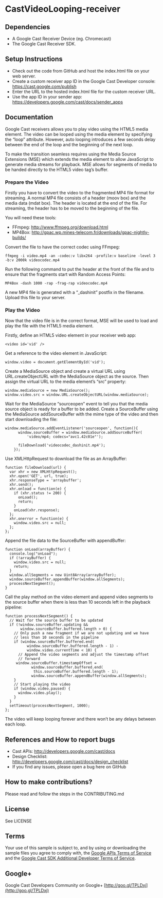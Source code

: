 # CastVideoLooping-receiver 

## Dependencies
* A Google Cast Receiver Device (eg. Chromecast)
* The Google Cast Receiver SDK.

## Setup Instructions
* Check out the code from GitHub and host the index.html file on your web server.
* Create a custom receiver app ID in the Google Cast Developer console: https://cast.google.com/publish
* Enter the URL to the hosted index.html file for the custom receiver URL.
* Use the app ID in your sender app: https://developers.google.com/cast/docs/sender_apps

## Documentation
Google Cast receivers allows you to play video using the HTML5 media element. The video can be looped using the media element by specifying the “loop” attribute. However, auto looping introduces a few seconds delay between the end of the loop and the beginning of the next loop.

To make the transition seamless requires using the Media Source Extensions (MSE) which extends the media element to allow JavaScript to generate media streams for playback. MSE allows for segments of media to be handed directly to the HTML5 video tag’s buffer.

### Prepare the Video
Firstly you have to convert the video to the fragmented MP4 file format for streaming. A normal MP4 file consists of a header (moov box) and the media data (mdat box). The header is located at the end of the file. For streaming, the header has to be moved to the beginning of the file.

You will need these tools:
* FFmpeg: http://www.ffmpeg.org/download.html
* MP4Box: http://gpac.wp.mines-telecom.fr/downloads/gpac-nightly-builds/

Convert the file to have the correct codec using FFmpeg:
```
ffmpeg -i video.mp4 -an -codec:v libx264 -profile:v baseline -level 3 -b:v 2000k videocodec.mp4
```

Run the following command to put the header at the front of the file and to ensure that the fragments start with Random Access Points:
```
MP4Box -dash 1000 -rap -frag-rap videocodec.mp4
```
A new MP4 file is generated with a “_dashinit” postfix in the filename. Upload this file to your server.

### Play the Video
Now that the video file is in the correct format, MSE will be used to load and play the file with the HTML5 media element.

Firstly, define an HTML5 video element in your receiver web app:
```
<video id='vid' />
```
Get a reference to the video element in JavaScript:
```
window.video = document.getElementById('vid');
```
Create a MediaSource object and create a virtual URL using URL.createObjectURL with the MediaSource object as the source. Then assign the virtual URL to the media element’s “src” property:
```
window.mediaSource = new MediaSource();
window.video.src = window.URL.createObjectURL(window.mediaSource);
```
Wait for the MediaSource “sourceopen” event to tell you that the media source object is ready for a buffer to be added. Create a SourceBuffer using the MediaSource addSourceBuffer with the mime type of the video and then start downloading the file:
```
window.mediaSource.addEventListener('sourceopen', function(){	
	  window.sourceBuffer = window.mediaSource.addSourceBuffer(
	      'video/mp4; codecs="avc1.42c01e"');

	  fileDownload('videocodec_dashinit.mp4');              
    });
```
Use XMLHttpRequest to download the file as an ArrayBuffer:
```
function fileDownload(url) {
  var xhr = new XMLHttpRequest();
  xhr.open('GET', url, true);
  xhr.responseType = 'arraybuffer';
  xhr.send();
  xhr.onload = function(e) {
    if (xhr.status != 200) {
      onLoad();
      return;
    }
    onLoad(xhr.response);
  };
  xhr.onerror = function(e) {
    window.video.src = null;
  };
};
```
Append the file data to the SourceBuffer with appendBuffer:
```
function onLoad(arrayBuffer) {
  console.log("onLoad");
  if (!arrayBuffer) {
    window.video.src = null;
    return;
  }
  window.allSegments = new Uint8Array(arrayBuffer);
  window.sourceBuffer.appendBuffer(window.allSegments);
  processNextSegment();
}
```
Call the play method on the video element and append video segments to the source buffer when there is less than 10 seconds left in the playback pipeline:
```
function processNextSegment() {
  // Wait for the source buffer to be updated
  if (!window.sourceBuffer.updating &&   
       window.sourceBuffer.buffered.length > 0) {
    // Only push a new fragment if we are not updating and we have
    // less than 10 seconds in the pipeline
    if (window.sourceBuffer.buffered.end( 
          window.sourceBuffer.buffered.length - 1) -  
          window.video.currentTime < 10) {
      // Append the video segments and adjust the timestamp offset 
      // forward
	 window.sourceBuffer.timestampOffset =  
            window.sourceBuffer.buffered.end( 
             this.sourceBuffer.buffered.length - 1);
	        window.sourceBuffer.appendBuffer(window.allSegments);
    }
    // Start playing the video
    if (window.video.paused) {
      window.video.play();
    }
  }
  setTimeout(processNextSegment, 1000);
};
```
The video will keep looping forever and there won’t be any delays between each loop.

## References and How to report bugs
* Cast APIs: http://developers.google.com/cast/docs
* Design Checklist: http://developers.google.com/cast/docs/design_checklist
* If you find any issues, please open a bug here on GitHub

## How to make contributions?
Please read and follow the steps in the CONTRIBUTING.md

## License
See LICENSE

## Terms
Your use of this sample is subject to, and by using or downloading the sample files you agree to comply with, the [Google APIs Terms of Service](https://developers.google.com/terms/) and the [Google Cast SDK Additional Developer Terms of Service](https://developers.google.com/cast/docs/terms/).

## Google+
Google Cast Developers Community on Google+ [http://goo.gl/TPLDxj](http://goo.gl/TPLDxj)
